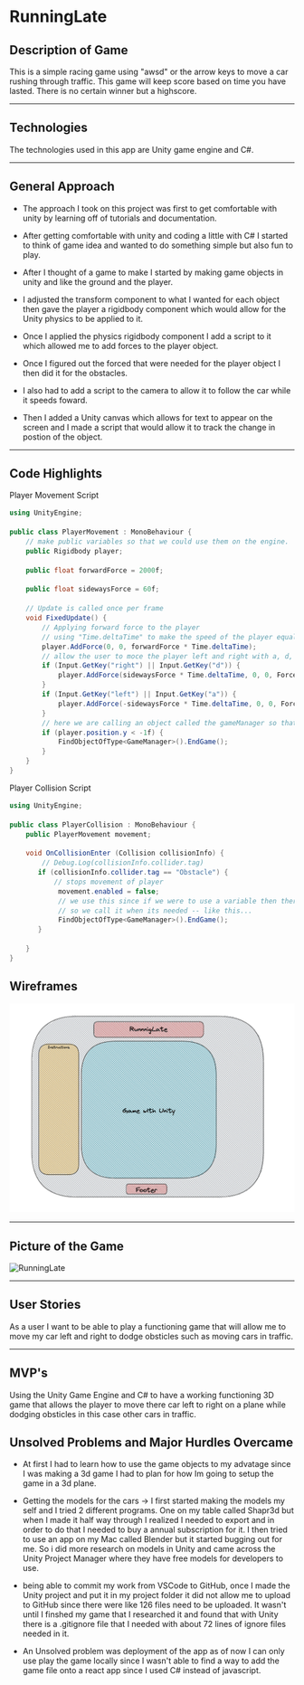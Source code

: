 # RunningLate

## Description of Game
This is a simple racing game using "awsd" or the arrow keys to move a car rushing through traffic. This game will keep score based on time you have lasted. There is no certain winner but a highscore.

---
## Technologies

The technologies used in this app are Unity game engine and C#.

    
---
## General Approach
* The approach I took on this project was first to get comfortable with unity by learning off of tutorials and documentation.

* After getting comfortable with unity and coding a little with C# I started to think of game idea and wanted to do something simple but also fun to play.

* After I thought of a game to make I started by making game objects in unity and like the ground and the player. 

* I adjusted the transform component to what I wanted for each object then gave the player a rigidbody component which would allow for the Unity physics to be applied to it. 

* Once I applied the physics rigidbody component I add a script to it which allowed me to add forces to the player object.

* Once I figured out the forced that were needed for the player object I then did it for the obstacles. 

* I also had to add a script to the camera to allow it to follow the car while it speeds foward.

* Then I added a Unity canvas which allows for text to appear on the screen and I made a script that would allow it to track the change in postion of the object. 

---
## Code Highlights
Player Movement Script
``` c# 
using UnityEngine;

public class PlayerMovement : MonoBehaviour {
    // make public variables so that we could use them on the engine.
    public Rigidbody player;

    public float forwardForce = 2000f;

    public float sidewaysForce = 60f;

    // Update is called once per frame
    void FixedUpdate() {
        // Applying forward force to the player
        // using "Time.deltaTime" to make the speed of the player equal for player that have a lower frame-rate
        player.AddForce(0, 0, forwardForce * Time.deltaTime); 
        // allow the user to moce the player left and right with a, d, left arrow, and right arrow
        if (Input.GetKey("right") || Input.GetKey("d")) {
            player.AddForce(sidewaysForce * Time.deltaTime, 0, 0, ForceMode.VelocityChange);
        }
        if (Input.GetKey("left") || Input.GetKey("a")) {
            player.AddForce(-sidewaysForce * Time.deltaTime, 0, 0, ForceMode.VelocityChange);
        }
        // here we are calling an object called the gameManager so that we could end the game and restart.
        if (player.position.y < -1f) {
            FindObjectOfType<GameManager>().EndGame();
        }
    }
}

```
Player Collision Script
``` C# 
using UnityEngine;

public class PlayerCollision : MonoBehaviour {
    public PlayerMovement movement;

    void OnCollisionEnter (Collision collisionInfo) {
        // Debug.Log(collisionInfo.collider.tag)
       if (collisionInfo.collider.tag == "Obstacle") {
           // stops movement of player
            movement.enabled = false; 
            // we use this since if we were to use a variable then there would be an instance of a player in unity for the game manager script to reference.
            // so we call it when its needed -- like this... 
            FindObjectOfType<GameManager>().EndGame();
       }

    }
}
```

## Wireframes
![RunningLate](./Screen%20Shot%202022-04-11%20at%207.48.36%20PM.png)

---
## Picture of the Game
![RunningLate](./Screen%20Shot%202022-04-18%20at%201.25.50%20AM.png)

---
## User Stories
As a user I want to be able to play a functioning game that will allow me to move my car left and right to dodge obsticles such as moving cars in traffic.

---

## MVP's
Using the Unity Game Engine and C# to have a working functioning 3D game that allows the player to move there car left to right on a plane while dodging obsticles in this case other cars in traffic. 


## Unsolved Problems and Major Hurdles Overcame

* At first I had to learn how to use the game objects to my advatage since I was making a 3d game I had to plan for how Im going to setup the game in a 3d plane. 

* Getting the models for the cars -> I first started making the models my self and I tried 2 different programs. One on my table called Shapr3d but when I made it half way through I realized I needed to export and in order to do that I needed to buy a annual subscription for it. I then tried to use an app on my Mac called Blender but it started bugging out for me. So i did more research on models in Unity and came across the Unity Project Manager where they have free models for developers to use. 

* being able to commit my work from VSCode to GitHub, once I made the Unity project and put it in my project folder it did not allow me to upload to GitHub since there were like 126 files need to be uploaded. It wasn't until I finshed my game that I researched it and found that with Unity there is a .gitignore file that I needed with about 72 lines of ignore files needed in it.

* An Unsolved problem was deployment of the app as of now I can only use play the game locally since I wasn't able to find a way to add the game file onto a react app since I used C# instead of javascript. 
